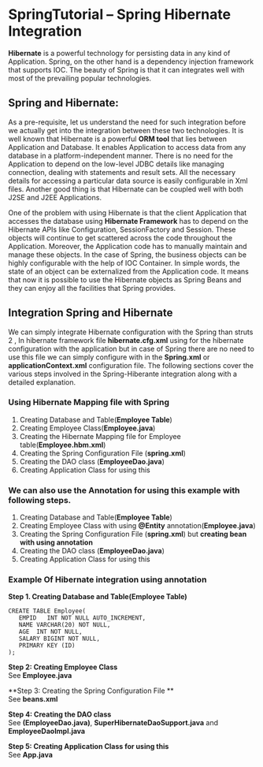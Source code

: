 # SpringTutorial – Spring Hibernate Integration
**Hibernate** is a powerful technology for persisting data in any kind of Application. Spring, on the other hand is a dependency injection framework that supports IOC. The beauty of Spring is that it can integrates well with most of the prevailing popular technologies.

## Spring and Hibernate:
As a pre-requisite, let us understand the need for such integration before we actually get into the integration between these two technologies. It is well known that Hibernate is a powerful **ORM tool** that lies between Application and Database. It enables Application to access data from any database in a platform-independent manner. There is no need for the Application to depend on the low-level JDBC details like managing connection, dealing with statements and result sets. All the necessary details for accessing a particular data source is easily configurable in Xml files. Another good thing is that Hibernate can be coupled well with both J2SE and J2EE Applications.

One of the problem with using Hibernate is that the client Application that accesses the database using **Hibernate Framework** has to depend on the Hibernate APIs like Configuration, SessionFactory and Session. These objects will continue to get scattered across the code throughout the Application. Moreover, the Application code has to manually maintain and manage these objects. In the case of Spring, the business objects can be highly configurable with the help of IOC Container. In simple words, the state of an object can be externalized from the Application code. It means that now it is possible to use the Hibernate objects as Spring Beans and they can enjoy all the facilities that Spring provides.

## Integration Spring and Hibernate

We can simply integrate Hibernate configuration with the Spring than struts 2 , In hibernate framework file **hibernate.cfg.xml** using for the hibernate configuration with the application but in case of Spring there are no need to use this file we can simply configure with in the **Spring.xml** or **applicationContext.xml** configuration file. The following sections cover the various steps involved in the Spring-Hiberante integration along with a detailed explanation.

### Using Hibernate Mapping file with Spring

1. Creating Database and Table(**Employee Table**)
2. Creating Employee Class(**Employee.java**)
3. Creating the Hibernate Mapping file for Employee table(**Employee.hbm.xml**)
4. Creating the Spring Configuration File (**spring.xml**)
5. Creating the DAO class (**EmployeeDao.java**)
6. Creating Application Class for using this

### We can also use the Annotation for using this example with following steps.

1. Creating Database and Table(**Employee Table**)
2. Creating Employee Class with using **@Entity** annotation(**Employee.java**)
3. Creating the Spring Configuration File (**spring.xml**) but **creating bean with using annotation**
4. Creating the DAO class (**EmployeeDao.java**)
5. Creating Application Class for using this

### Example Of Hibernate integration using annotation

**Step 1. Creating Database and Table(Employee Table)**

```
CREATE TABLE Employee(
   EMPID   INT NOT NULL AUTO_INCREMENT,
   NAME VARCHAR(20) NOT NULL,
   AGE  INT NOT NULL,
   SALARY BIGINT NOT NULL,
   PRIMARY KEY (ID)
);
```

**Step 2: Creating Employee Class**<br />
See **Employee.java**

**Step 3: Creating the Spring Configuration File **<br />
See **beans.xml**

**Step 4: Creating the DAO class** <br />
See **(EmployeeDao.java)**, **SuperHibernateDaoSupport.java** and **EmployeeDaoImpl.java**

**Step 5: Creating Application Class for using this**<br />
See **App.java**


